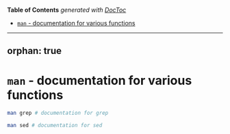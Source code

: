 <!-- START doctoc generated TOC please keep comment here to allow auto update -->
<!-- DON'T EDIT THIS SECTION, INSTEAD RE-RUN doctoc TO UPDATE -->
**Table of Contents**  *generated with [DocToc](https://github.com/thlorenz/doctoc)*

- [`man` - documentation for various functions](#man---documentation-for-various-functions)

<!-- END doctoc generated TOC please keep comment here to allow auto update -->

---
orphan: true
---

# `man` - documentation for various functions 

```bash
man grep # documentation for grep

man sed # documentation for sed 
```